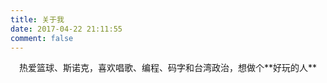 ```yaml
---
title: 关于我
date: 2017-04-22 21:11:55
comment: false
---
```

<center>热爱篮球、斯诺克，喜欢唱歌、编程、码字和台湾政治，想做个**好玩的人**</center>
